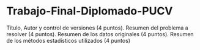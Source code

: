 # Trabajo-Final-Diplomado-PUCV

Título, Autor y control de versiones (4 puntos).
Resumen del problema a resolver (4 puntos).
Resumen de los datos originales (4 puntos).
Resumen de los métodos estadísticos utilizados (4 puntos)
